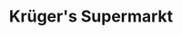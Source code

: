 ---
title: "Krüger's Supermarkt"
url: /heiligkreuzsteinach/kruegers-supermarkt/
shop: Supermarkt
---